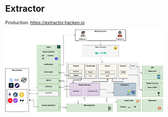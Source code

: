 # Extractor

Production: https://extractor.hacken.io

<img src="doc/Extractor-Architecture-Extractor1.5.drawio.png" width="850">

